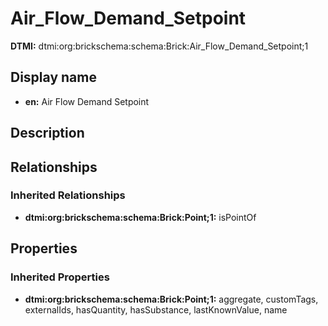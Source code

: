 # Air_Flow_Demand_Setpoint
**DTMI:** dtmi:org:brickschema:schema:Brick:Air_Flow_Demand_Setpoint;1
## Display name
- **en:** Air Flow Demand Setpoint
## Description
## Relationships
### Inherited Relationships
* **dtmi:org:brickschema:schema:Brick:Point;1:** isPointOf
## Properties
### Inherited Properties
* **dtmi:org:brickschema:schema:Brick:Point;1:** aggregate, customTags, externalIds, hasQuantity, hasSubstance, lastKnownValue, name
